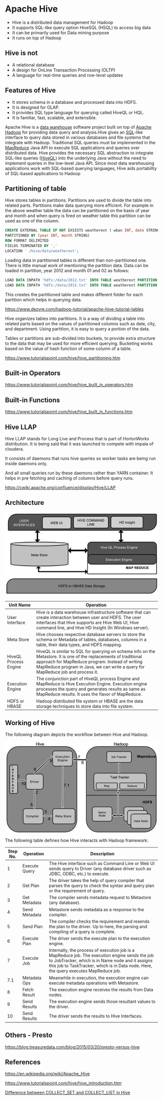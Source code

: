 # Apache Hive

- Hive is a distributed data management for Hadoop
- It supports SQL-like query option HiveSQL (HSQL) to access big data
- It can be primarily used for Data mining purpose
- It runs on top of Hadoop

## Hive is not

- A relational database
- A design for OnLine Transaction Processing (OLTP)
- A language for real-time queries and row-level updates

## Features of Hive

- It stores schema in a database and processed data into HDFS.
- It is designed for OLAP.
- It provides SQL type language for querying called HiveQL or HQL.
- It is familiar, fast, scalable, and extensible.

Apache Hive is a [data warehouse](https://en.wikipedia.org/wiki/Data_warehouse) software project built on top of [Apache Hadoop](https://en.wikipedia.org/wiki/Apache_Hadoop) for providing data query and analysis.Hive gives an [SQL](https://en.wikipedia.org/wiki/SQL)-like interface to query data stored in various databases and file systems that integrate with Hadoop. Traditional SQL queries must be implemented in the [MapReduce](https://en.wikipedia.org/wiki/MapReduce) Java API to execute SQL applications and queries over distributed data. Hive provides the necessary SQL abstraction to integrate SQL-like queries ([HiveQL](https://en.wikipedia.org/wiki/Apache_Hive#HiveQL)) into the underlying Java without the need to implement queries in the low-level Java API. Since most data warehousing applications work with SQL-based querying languages, Hive aids portability of SQL-based applications to Hadoop

## Partitioning of table

Hive stores tables in partitions. Partitions are used to divide the table into related parts. Partitions make data querying more efficient. For example in the above weather table the data can be partitioned on the basis of year and month and when query is fired on weather table this partition can be used as one of the column.

```sql
CREATE EXTERNAL TABLE IF NOT EXSISTS weatherext ( wban INT, date STRING)
PARTITIONED BY (year INT, month STRING)
ROW FORMAT DELIMITED
FIELDS TERMINATED BY ','
LOCATION ' /hive/data/weatherext';
```

Loading data in partitioned tables is different than non-partitioned one. There is little manual work of mentioning the partition data. Data can be loaded in partition, year 2012 and month 01 and 02 as follows:

```sql
LOAD DATA INPATH 'hdfs:/data/2012.txt' INTO TABLE weatherext PARTITION (year=2012, month='01');
LOAD DATA INPATH 'hdfs:/data/2012.txt' INTO TABLE weatherext PARTITION (year=2012, month='02');
```

This creates the partitioned table and makes different folder for each partition which helps in querying data.

https://www.dezyre.com/hadoop-tutorial/apache-hive-tutorial-tables

Hive organizes tables into partitions. It is a way of dividing a table into related parts based on the values of partitioned columns such as date, city, and department. Using partition, it is easy to query a portion of the data.

Tables or partitions are sub-divided into buckets, to provide extra structure to the data that may be used for more efficient querying. Bucketing works based on the value of hash function of some column of a table.

https://www.tutorialspoint.com/hive/hive_partitioning.htm

## Built-in Operators

https://www.tutorialspoint.com/hive/hive_built_in_operators.htm

## Built-in Functions

https://www.tutorialspoint.com/hive/hive_built_in_functions.htm

## Hive LLAP

Hive LLAP stands for Long Live and Process that is part of HortonWorks distribution. It is being said that it was launched to compete with impala of cloudera.

It consists of daemons that runs hive queries so worker tasks are being run inside daemons only.

And all small queries run by these daemons rather than YARN container. It helps in pre fetching and caching of columns before query runs.

https://cwiki.apache.org/confluence/display/Hive/LLAP

## Architecture

![image](../../media/Technologies-Apache-Apache-Hive-image1.jpg)

| **Unit Name** | **Operation** |
|---|---|
| User Interface | Hive is a data warehouse infrastructure software that can create interaction between user and HDFS. The user interfaces that Hive supports are Hive Web UI, Hive command line, and Hive HD Insight (In Windows server). |
| Meta Store | Hive chooses respective database servers to store the schema or Metadata of tables, databases, columns in a table, their data types, and HDFS mapping. |
| HiveQL Process Engine | HiveQL is similar to SQL for querying on schema info on the Metastore. It is one of the replacements of traditional approach for MapReduce program. Instead of writing MapReduce program in Java, we can write a query for MapReduce job and process it. |
| Execution Engine | The conjunction part of HiveQL process Engine and MapReduce is Hive Execution Engine. Execution engine processes the query and generates results as same as MapReduce results. It uses the flavor of MapReduce. |
| HDFS or HBASE | Hadoop distributed file system or HBASE are the data storage techniques to store data into file system. |

## Working of Hive

The following diagram depicts the workflow between Hive and Hadoop.

![image](../../media/Technologies-Apache-Apache-Hive-image2.jpg)

The following table defines how Hive interacts with Hadoop framework:

| **Step No.** | **Operation** | **Description** |
|---|---|---|
| 1 | Execute Query | The Hive interface such as Command Line or Web UI sends query to Driver (any database driver such as JDBC, ODBC, etc.) to execute. |
| 2 | Get Plan | The driver takes the help of query compiler that parses the query to check the syntax and query plan or the requirement of query. |
| 3 | Get Metadata | The compiler sends metadata request to Metastore (any database). |
| 4 | Send Metadata | Metastore sends metadata as a response to the compiler. |
| 5 | Send Plan | The compiler checks the requirement and resends the plan to the driver. Up to here, the parsing and compiling of a query is complete. |
| 6 | Execute Plan | The driver sends the execute plan to the execution engine. |
| 7 | Execute Job | Internally, the process of execution job is a MapReduce job. The execution engine sends the job to JobTracker, which is in Name node and it assigns this job to TaskTracker, which is in Data node. Here, the query executes MapReduce job. |
| 7.1 | Metadata Ops | Meanwhile in execution, the execution engine can execute metadata operations with Metastore. |
| 8 | Fetch Result | The execution engine receives the results from Data nodes. |
| 9 | Send Results | The execution engine sends those resultant values to the driver. |
| 10 | Send Results | The driver sends the results to Hive Interfaces. |

## Others - Presto

https://blog.treasuredata.com/blog/2015/03/20/presto-versus-hive

## References

https://en.wikipedia.org/wiki/Apache_Hive

https://www.tutorialspoint.com/hive/hive_introduction.htm

[Difference between COLLECT_SET and COLLECT_LIST in Hive](https://analyticshut.com/hive-collect-set-vs-collect-list/)
